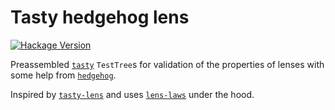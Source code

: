 Tasty hedgehog lens
====================

[![Hackage Version](https://img.shields.io/hackage/v/tasty-hedgehog-lens.svg)](https://hackage.haskell.org/package/tasty-hedgehog-lens)

Preassembled [`tasty`][tasty] `TestTree`s for validation of the properties of lenses
with some help from [`hedgehog`][hedgehog].

Inspired by [`tasty-lens`][tasty-lens] and uses [`lens-laws`][lens-laws] under the hood.


  [tasty]:      https://hackage.haskell.org/package/tasty
  [hedgehog]:   https://hackage.haskell.org/package/hedgehog
  [lens-laws]:  https://github.com/jdnavarro/lens-laws
  [tasty-lens]: https://hackage.haskell.org/package/tasty-lens
